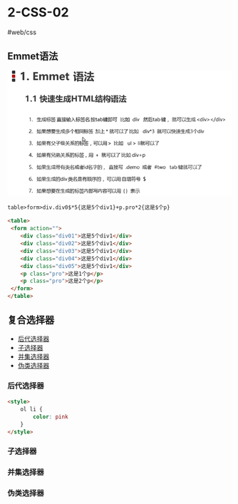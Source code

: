 # 2-CSS-02

#web/css 

## Emmet语法

![Emment语法说明](./images/02-css-02-01.png)

```html
table>form>div.div0$*5{这是5个div1}+p.pro*2{这是$个p}
```

```html
<table>
 <form action="">
 	<div class="div01">这是5个div1</div>
 	<div class="div02">这是5个div1</div>
 	<div class="div03">这是5个div1</div>
 	<div class="div04">这是5个div1</div>
 	<div class="div05">这是5个div1</div>
 	<p class="pro">这是1个p</p>
 	<p class="pro">这是2个p</p>
 </form>
</table>
```

## 复合选择器

- [后代选择器](#后代选择器)
- [子选择器](#子选择器)
- [并集选择器](#并集选择器)
- [伪类选择器](#伪类选择器)

### 后代选择器

```html
<style>
	ol li {
		color: pink
	}
</style>
```


### 子选择器

### 并集选择器

### 伪类选择器
